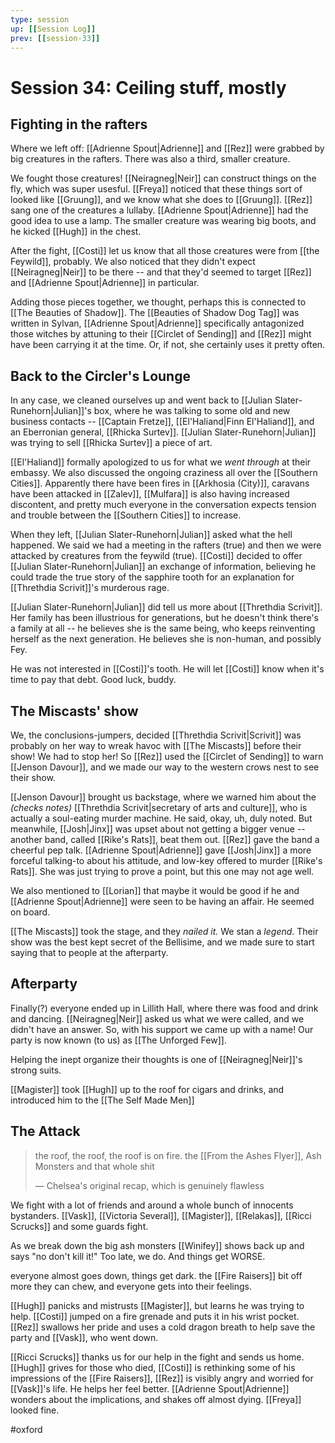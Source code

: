 ```yaml
---
type: session
up: [[Session Log]]
prev: [[session-33]]
---
```


# Session 34: Ceiling stuff, mostly

## Fighting in the rafters

Where we left off: [[Adrienne Spout|Adrienne]] and [[Rez]] were grabbed by big creatures in the rafters. There was also a third, smaller creature.

We fought those creatures! [[Neiragneg|Neir]] can construct things on the fly, which was super usesful. [[Freya]] noticed that these things sort of looked like [[Gruung]], and we know what she does to [[Gruung]]. [[Rez]] sang one of the creatures a lullaby. [[Adrienne Spout|Adrienne]] had the good idea to use a lamp. The smaller creature was wearing big boots, and he kicked [[Hugh]] in the chest.

After the fight, [[Costi]] let us know that all those creatures were from [[the Feywild]], probably. We also noticed that they didn't expect [[Neiragneg|Neir]] to be there -- and that they'd seemed to target [[Rez]] and [[Adrienne Spout|Adrienne]] in particular.

Adding those pieces together, we thought, perhaps this is connected to [[The Beauties of Shadow]]. The [[Beauties of Shadow Dog Tag]] was written in Sylvan, [[Adrienne Spout|Adrienne]] specifically antagonized those witches by attuning to their [[Circlet of Sending]] and [[Rez]] might have been carrying it at the time. Or, if not, she certainly uses it pretty often. 

## Back to the Circler's Lounge

In any case, we cleaned ourselves up and went back to [[Julian Slater-Runehorn|Julian]]'s box, where he was talking to some old and new business contacts -- [[Captain Fretze]], [[El'Haliand|Finn El'Haliand]], and an Eberronian general, [[Rhicka Surtev]]. [[Julian Slater-Runehorn|Julian]] was trying to sell [[Rhicka Surtev]] a piece of art.

[[El'Haliand]] formally apologized to us for what we *went through* at their embassy. We also discussed the ongoing craziness all over the [[Southern Cities]]. Apparently there have been fires in [[Arkhosia (City)]], caravans have been attacked in [[Zalev]], [[Mulfara]] is also having increased discontent, and pretty much everyone in the conversation expects tension and trouble between the [[Southern Cities]] to increase.

When they left, [[Julian Slater-Runehorn|Julian]] asked what the hell happened. We said we had a meeting in the rafters (true) and then we were attacked by creatures from the feywild (true). [[Costi]]  decided to offer [[Julian Slater-Runehorn|Julian]] an exchange of information, believing he could trade the true story of the sapphire tooth for an explanation for [[Threthdia Scrivit]]'s murderous rage.

[[Julian Slater-Runehorn|Julian]] did tell us more about [[Threthdia Scrivit]]. Her family has been illustrious for generations, but he doesn't think there's a family at all -- he believes she is the same being, who keeps reinventing herself as the next generation. He believes she is non-human, and possibly Fey.

He was not interested in [[Costi]]'s tooth. He will let [[Costi]] know when it's time to pay that debt. Good luck, buddy.

## The Miscasts' show

We, the conclusions-jumpers, decided [[Threthdia Scrivit|Scrivit]] was probably on her way to wreak havoc with [[The Miscasts]] before their show! We had to stop her! So [[Rez]] used the [[Circlet of Sending]] to warn [[Jenson Davour]], and we made our way to the western crows nest to see their show.

[[Jenson Davour]]  brought us backstage, where we warned him about the *(checks notes)* [[Threthdia Scrivit|secretary of arts and culture]], who is actually a soul-eating murder machine. He said, okay, uh, duly noted. But meanwhile, [[Josh|Jinx]] was upset about not getting a bigger venue -- another band, called [[Rike's Rats]], beat them out. [[Rez]] gave the band a cheerful pep talk. [[Adrienne Spout|Adrienne]] gave [[Josh|Jinx]] a more forceful talking-to about his attitude, and low-key offered to murder [[Rike's Rats]]. She was just trying to prove a point, but this one may not age well.

We also mentioned to [[Lorian]] that maybe it would be good if he and [[Adrienne Spout|Adrienne]] were seen to be having an affair. He seemed on board.

[[The Miscasts]] took the stage, and they *nailed it.* We stan a *legend*. Their show was the best kept secret of the Bellisime, and we made sure to start saying that to people at the afterparty.

## Afterparty

Finally(?) everyone ended up in Lillith Hall, where there was food and drink and dancing. [[Neiragneg|Neir]] asked us what we were called, and we didn't have an answer. So, with his support we came up with a name! Our party is now known (to us) as [[The Unforged Few]]. 

Helping the inept organize their thoughts is one of [[Neiragneg|Neir]]'s strong suits.

[[Magister]] took [[Hugh]] up to the roof for cigars and drinks, and introduced him to the [[The Self Made Men]]

## The Attack

> the roof, the roof, the roof is on fire. the [[From the Ashes Flyer]], Ash Monsters and that whole shit
> 
> — Chelsea's original recap, which is genuinely flawless

We fight with a lot of friends and around a whole bunch of innocents bystanders. [[Vask]], [[Victoria Several]], [[Magister]], [[Relakas]], [[Ricci Scrucks]] and some guards fight. 

As we break down the big ash monsters [[Winifey]] shows back up and says "no don't kill it!" Too late, we do. And things get WORSE. 

everyone almost goes down, things get dark. the [[Fire Raisers]] bit off more they can chew, and everyone gets into their feelings.

[[Hugh]] panicks and mistrusts [[Magister]], but learns he was trying to help. [[Costi]] jumped on a fire grenade and puts it in his wrist pocket. [[Rez]] swallows her pride and uses a cold dragon breath to help save the party and [[Vask]], who went down. 

[[Ricci Scrucks]] thanks us for our help in the fight and sends us home. [[Hugh]] grives for those who died, [[Costi]] is rethinking some of his impressions of the [[Fire Raisers]], [[Rez]] is visibly angry and worried for [[Vask]]'s life. He helps her feel better. [[Adrienne Spout|Adrienne]] wonders about the implications, and shakes off almost dying. [[Freya]] looked fine. 

#oxford 